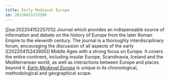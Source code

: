 ```yaml
---
title: Early Medieval Europe
id: 20220415233200
---
```


[[isa:20220415225701]] Journal which provides an indispensable source of information and debate on the history of Europe from the later Roman Empire to the eleventh century. The journal is a thoroughly interdisciplinary forum, encouraging the discussion of all aspects of the early [[20220415243900]] Middle Ages with a strong focus on Europe. It covers the entire continent, including insular Europe, Scandinavia, Iceland and the Mediterranean world, as well as interactions between Europe and places beyond it. [_Early Medieval Europe_](https://onlinelibrary.wiley.com/page/journal/14680254/homepage/productinformation.html) is unique in its chronological, methodological and geographical scope.

